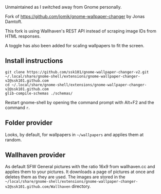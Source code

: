 Unmaintained as I switched away from Gnome personally.

Fork of https://github.com/jomik/gnome-wallpaper-changer by Jonas Damtoft.

This fork is using Wallhaven's REST API instead of scraping image IDs from HTML responses.

A toggle has also been added for scaling wallpapers to fit the screen.

## Install instructions
```
git clone https://github.com/ssk101/gnome-wallpaper-changer-v2.git ~/.local/share/gnome-shell/extensions/gnome-wallpaper-changer-v2@ssk101.github.com
cd ~/.local/share/gnome-shell/extensions/gnome-wallpaper-changer-v2@ssk101.github.com
glib-compile-schemas ./schemas/
```

Restart gnome-shell by opening the command prompt with Alt+F2 and the command `r`.

## Folder provider
Looks, by default, for wallpapers in `~/wallpapers` and applies them at random.

## Wallhaven provider
As default SFW General pictures with the ratio 16x9 from wallhaven.cc and applies them to your pictures.
It downloads a page of pictures at once and deletes them as they are used.
The images are stored in the `~/local/share/gnome-shell/extensions/gnome-wallpaper-changer-v2@ssk101.github.com/Wallhaven` directory.
